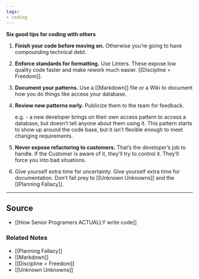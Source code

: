 ```yaml
---
tags:
- coding
---
```

**Six good tips for coding with others**

1. **Finish your code before moving on.** Otherwise you’re going to have compounding technical debt.
2. **Enforce standards for formatting.** Use Linters. These expose low quality code faster and make rework much easier. [[Discipline = Freedom]].
3. **Document your patterns.** Use a [[Markdown]] file or a Wiki to document how you do things like access your database.
4. **Review new patterns early.** Publicize them to the team for feedback.
    
    e.g. - a new developer brings on their own access pattern to access a database, but doesn’t tell anyone about them using it. This pattern starts to show up around the code base, but it isn’t flexible enough to meet changing requirements.
    
5. **Never expose refactoring to customers.** That’s the developer’s job to handle. If the Customer is aware of it, they’ll try to control it. They’ll force you into bad situations.
6. Give yourself extra time for uncertainty. Give yourself extra time for documentation. Don’t fall prey to [[Unknown Unknowns]] and the [[Planning Fallacy]]. 

---

## Source
- [[How Senior Programers ACTUALLY write code]]

### Related Notes
- [[Planning Fallacy]] 
- [[Markdown]] 
- [[Discipline = Freedom]] 
- [[Unknown Unknowns]]